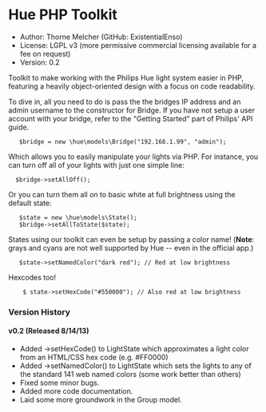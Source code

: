 Hue PHP Toolkit
=====================

* Author: Thorne Melcher (GitHub: ExistentialEnso)
* License: LGPL v3 (more permissive commercial licensing available for a fee on request)
* Version: 0.2

Toolkit to make working with the Philips Hue light system easier in PHP, featuring a heavily object-oriented design
with a focus on code readability.

To dive in, all you need to do is pass the the bridges IP address and an admin username to the constructor for Bridge.
If you have not setup a user account with your bridge, refer to the "Getting Started" part of Philips' API guide.

```
   $bridge = new \hue\models\Bridge("192.168.1.99", "admin");
```

Which allows you to easily manipulate your lights via PHP. For instance, you can turn off all of your lights with just
one simple line:

```
  $bridge->setAllOff();
```

Or you can turn them all on to basic white at full brightness using the default state:

```
   $state = new \hue\models\State();
   $bridge->setAllToState($state);
```

States using our toolkit can even be setup by passing a color name! (**Note**: grays and cyans are not well supported
by Hue -- even in the official app.)

```
   $state->setNamedColor("dark red"); // Red at low brightness
```

Hexcodes too!

```
    $ state->setHexCode("#550000"); // Also red at low brightness
```

### Version History

#### v0.2 (Released 8/14/13)
* Added ->setHexCode() to LightState which approximates a light color from an HTML/CSS hex code (e.g. #FF0000)
* Added ->setNamedColor() to LightState which sets the lights to any of the standard 141 web named colors (some work better than others)
* Fixed some minor bugs.
* Added more code documentation.
* Laid some more groundwork in the Group model.
